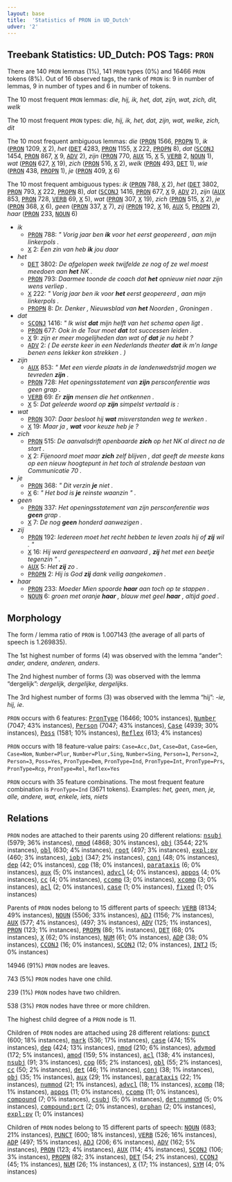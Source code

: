```yaml
---
layout: base
title:  'Statistics of PRON in UD_Dutch'
udver: '2'
---
```


## Treebank Statistics: UD_Dutch: POS Tags: `PRON`

There are 140 `PRON` lemmas (1%), 141 `PRON` types (0%) and 16466 `PRON` tokens (8%).
Out of 16 observed tags, the rank of `PRON` is: 9 in number of lemmas, 9 in number of types and 6 in number of tokens.

The 10 most frequent `PRON` lemmas: <em>die, hij, ik, het, dat, zijn, wat, zich, dit, welk</em>

The 10 most frequent `PRON` types:  <em>die, hij, ik, het, dat, zijn, wat, welke, zich, dit</em>

The 10 most frequent ambiguous lemmas: <em>die</em> (<tt><a href="nl-pos-PRON.html">PRON</a></tt> 1566, <tt><a href="nl-pos-PROPN.html">PROPN</a></tt> 1), <em>ik</em> (<tt><a href="nl-pos-PRON.html">PRON</a></tt> 1209, <tt><a href="nl-pos-X.html">X</a></tt> 2), <em>het</em> (<tt><a href="nl-pos-DET.html">DET</a></tt> 4283, <tt><a href="nl-pos-PRON.html">PRON</a></tt> 1155, <tt><a href="nl-pos-X.html">X</a></tt> 222, <tt><a href="nl-pos-PROPN.html">PROPN</a></tt> 8), <em>dat</em> (<tt><a href="nl-pos-SCONJ.html">SCONJ</a></tt> 1454, <tt><a href="nl-pos-PRON.html">PRON</a></tt> 867, <tt><a href="nl-pos-X.html">X</a></tt> 9, <tt><a href="nl-pos-ADV.html">ADV</a></tt> 2), <em>zijn</em> (<tt><a href="nl-pos-PRON.html">PRON</a></tt> 770, <tt><a href="nl-pos-AUX.html">AUX</a></tt> 15, <tt><a href="nl-pos-X.html">X</a></tt> 5, <tt><a href="nl-pos-VERB.html">VERB</a></tt> 2, <tt><a href="nl-pos-NOUN.html">NOUN</a></tt> 1), <em>wat</em> (<tt><a href="nl-pos-PRON.html">PRON</a></tt> 627, <tt><a href="nl-pos-X.html">X</a></tt> 19), <em>zich</em> (<tt><a href="nl-pos-PRON.html">PRON</a></tt> 516, <tt><a href="nl-pos-X.html">X</a></tt> 2), <em>welk</em> (<tt><a href="nl-pos-PRON.html">PRON</a></tt> 493, <tt><a href="nl-pos-DET.html">DET</a></tt> 1), <em>wie</em> (<tt><a href="nl-pos-PRON.html">PRON</a></tt> 438, <tt><a href="nl-pos-PROPN.html">PROPN</a></tt> 1), <em>je</em> (<tt><a href="nl-pos-PRON.html">PRON</a></tt> 409, <tt><a href="nl-pos-X.html">X</a></tt> 6)

The 10 most frequent ambiguous types:  <em>ik</em> (<tt><a href="nl-pos-PRON.html">PRON</a></tt> 788, <tt><a href="nl-pos-X.html">X</a></tt> 2), <em>het</em> (<tt><a href="nl-pos-DET.html">DET</a></tt> 3802, <tt><a href="nl-pos-PRON.html">PRON</a></tt> 793, <tt><a href="nl-pos-X.html">X</a></tt> 222, <tt><a href="nl-pos-PROPN.html">PROPN</a></tt> 8), <em>dat</em> (<tt><a href="nl-pos-SCONJ.html">SCONJ</a></tt> 1416, <tt><a href="nl-pos-PRON.html">PRON</a></tt> 677, <tt><a href="nl-pos-X.html">X</a></tt> 9, <tt><a href="nl-pos-ADV.html">ADV</a></tt> 2), <em>zijn</em> (<tt><a href="nl-pos-AUX.html">AUX</a></tt> 853, <tt><a href="nl-pos-PRON.html">PRON</a></tt> 728, <tt><a href="nl-pos-VERB.html">VERB</a></tt> 69, <tt><a href="nl-pos-X.html">X</a></tt> 5), <em>wat</em> (<tt><a href="nl-pos-PRON.html">PRON</a></tt> 307, <tt><a href="nl-pos-X.html">X</a></tt> 19), <em>zich</em> (<tt><a href="nl-pos-PRON.html">PRON</a></tt> 515, <tt><a href="nl-pos-X.html">X</a></tt> 2), <em>je</em> (<tt><a href="nl-pos-PRON.html">PRON</a></tt> 368, <tt><a href="nl-pos-X.html">X</a></tt> 6), <em>geen</em> (<tt><a href="nl-pos-PRON.html">PRON</a></tt> 337, <tt><a href="nl-pos-X.html">X</a></tt> 7), <em>zij</em> (<tt><a href="nl-pos-PRON.html">PRON</a></tt> 192, <tt><a href="nl-pos-X.html">X</a></tt> 16, <tt><a href="nl-pos-AUX.html">AUX</a></tt> 5, <tt><a href="nl-pos-PROPN.html">PROPN</a></tt> 2), <em>haar</em> (<tt><a href="nl-pos-PRON.html">PRON</a></tt> 233, <tt><a href="nl-pos-NOUN.html">NOUN</a></tt> 6)


* <em>ik</em>
  * <tt><a href="nl-pos-PRON.html">PRON</a></tt> 788: <em>" Vorig jaar ben <b>ik</b> voor het eerst geopereerd , aan mijn linkerpols .</em>
  * <tt><a href="nl-pos-X.html">X</a></tt> 2: <em>Een zin van heb <b>ik</b> jou daar</em>
* <em>het</em>
  * <tt><a href="nl-pos-DET.html">DET</a></tt> 3802: <em>De afgelopen week twijfelde ze nog of ze wel moest meedoen aan <b>het</b> NK .</em>
  * <tt><a href="nl-pos-PRON.html">PRON</a></tt> 793: <em>Daarmee toonde de coach dat <b>het</b> opnieuw niet naar zijn wens verliep .</em>
  * <tt><a href="nl-pos-X.html">X</a></tt> 222: <em>" Vorig jaar ben ik voor <b>het</b> eerst geopereerd , aan mijn linkerpols .</em>
  * <tt><a href="nl-pos-PROPN.html">PROPN</a></tt> 8: <em>Dr. Denker , Nieuwsblad van <b>het</b> Noorden , Groningen .</em>
* <em>dat</em>
  * <tt><a href="nl-pos-SCONJ.html">SCONJ</a></tt> 1416: <em>" Ik wist <b>dat</b> mijn helft van het schema open ligt .</em>
  * <tt><a href="nl-pos-PRON.html">PRON</a></tt> 677: <em>Ook in de Tour moet <b>dat</b> tot successen leiden .</em>
  * <tt><a href="nl-pos-X.html">X</a></tt> 9: <em>zijn er meer mogelijheden dan wat of <b>dat</b> je nu hebt ?</em>
  * <tt><a href="nl-pos-ADV.html">ADV</a></tt> 2: <em>( De eerste keer in een Nederlands theater <b>dat</b> ik m'n lange benen eens lekker kon strekken . )</em>
* <em>zijn</em>
  * <tt><a href="nl-pos-AUX.html">AUX</a></tt> 853: <em>" Met een vierde plaats in de landenwedstrijd mogen we tevreden <b>zijn</b> .</em>
  * <tt><a href="nl-pos-PRON.html">PRON</a></tt> 728: <em>Het openingsstatement van <b>zijn</b> persconferentie was geen grap .</em>
  * <tt><a href="nl-pos-VERB.html">VERB</a></tt> 69: <em>Er <b>zijn</b> mensen die het ontkennen .</em>
  * <tt><a href="nl-pos-X.html">X</a></tt> 5: <em>Dat geleerde woord op <b>zijn</b> simpelst vertaald is :</em>
* <em>wat</em>
  * <tt><a href="nl-pos-PRON.html">PRON</a></tt> 307: <em>Daar besloot hij <b>wat</b> misverstanden weg te werken .</em>
  * <tt><a href="nl-pos-X.html">X</a></tt> 19: <em>Maar ja , <b>wat</b> voor keuze heb je ?</em>
* <em>zich</em>
  * <tt><a href="nl-pos-PRON.html">PRON</a></tt> 515: <em>De aanvalsdrift openbaarde <b>zich</b> op het NK al direct na de start .</em>
  * <tt><a href="nl-pos-X.html">X</a></tt> 2: <em>Fijenoord moet maar <b>zich</b> zelf blijven , dat geeft de meeste kans op een nieuw hoogtepunt in het toch al stralende bestaan van Communicatie 70 .</em>
* <em>je</em>
  * <tt><a href="nl-pos-PRON.html">PRON</a></tt> 368: <em>" Dit verzin <b>je</b> niet .</em>
  * <tt><a href="nl-pos-X.html">X</a></tt> 6: <em>" Het bod is <b>je</b> reinste waanzin " .</em>
* <em>geen</em>
  * <tt><a href="nl-pos-PRON.html">PRON</a></tt> 337: <em>Het openingsstatement van zijn persconferentie was <b>geen</b> grap .</em>
  * <tt><a href="nl-pos-X.html">X</a></tt> 7: <em>De nog <b>geen</b> honderd aanwezigen .</em>
* <em>zij</em>
  * <tt><a href="nl-pos-PRON.html">PRON</a></tt> 192: <em>Iedereen moet het recht hebben te leven zoals hij of <b>zij</b> wil . "</em>
  * <tt><a href="nl-pos-X.html">X</a></tt> 16: <em>Hij werd gerespecteerd en aanvaard , <b>zij</b> het met een beetje tegenzin " .</em>
  * <tt><a href="nl-pos-AUX.html">AUX</a></tt> 5: <em>Het <b>zij</b> zo .</em>
  * <tt><a href="nl-pos-PROPN.html">PROPN</a></tt> 2: <em>Hij is God <b>zij</b> dank veilig aangekomen .</em>
* <em>haar</em>
  * <tt><a href="nl-pos-PRON.html">PRON</a></tt> 233: <em>Moeder Mien spoorde <b>haar</b> aan toch op te stappen .</em>
  * <tt><a href="nl-pos-NOUN.html">NOUN</a></tt> 6: <em>groen met oranje <b>haar</b> , blauw met geel <b>haar</b> , altijd goed .</em>

## Morphology

The form / lemma ratio of `PRON` is 1.007143 (the average of all parts of speech is 1.269835).

The 1st highest number of forms (4) was observed with the lemma “ander”: <em>ander, andere, anderen, anders</em>.

The 2nd highest number of forms (3) was observed with the lemma “dergelijk”: <em>dergelijk, dergelijke, dergelijks</em>.

The 3rd highest number of forms (3) was observed with the lemma “hij”: <em>-ie, hij, ie</em>.

`PRON` occurs with 6 features: <tt><a href="nl-feat-PronType.html">PronType</a></tt> (16466; 100% instances), <tt><a href="nl-feat-Number.html">Number</a></tt> (7047; 43% instances), <tt><a href="nl-feat-Person.html">Person</a></tt> (7047; 43% instances), <tt><a href="nl-feat-Case.html">Case</a></tt> (4939; 30% instances), <tt><a href="nl-feat-Poss.html">Poss</a></tt> (1581; 10% instances), <tt><a href="nl-feat-Reflex.html">Reflex</a></tt> (613; 4% instances)

`PRON` occurs with 18 feature-value pairs: `Case=Acc,Dat`, `Case=Dat`, `Case=Gen`, `Case=Nom`, `Number=Plur`, `Number=Plur,Sing`, `Number=Sing`, `Person=1`, `Person=2`, `Person=3`, `Poss=Yes`, `PronType=Dem`, `PronType=Ind`, `PronType=Int`, `PronType=Prs`, `PronType=Rcp`, `PronType=Rel`, `Reflex=Yes`

`PRON` occurs with 35 feature combinations.
The most frequent feature combination is `PronType=Ind` (3671 tokens).
Examples: <em>het, geen, men, je, alle, andere, wat, enkele, iets, niets</em>


## Relations

`PRON` nodes are attached to their parents using 20 different relations: <tt><a href="nl-dep-nsubj.html">nsubj</a></tt> (5979; 36% instances), <tt><a href="nl-dep-nmod.html">nmod</a></tt> (4868; 30% instances), <tt><a href="nl-dep-obj.html">obj</a></tt> (3544; 22% instances), <tt><a href="nl-dep-obl.html">obl</a></tt> (630; 4% instances), <tt><a href="nl-dep-root.html">root</a></tt> (497; 3% instances), <tt><a href="nl-dep-expl-pv.html">expl:pv</a></tt> (460; 3% instances), <tt><a href="nl-dep-iobj.html">iobj</a></tt> (347; 2% instances), <tt><a href="nl-dep-conj.html">conj</a></tt> (48; 0% instances), <tt><a href="nl-dep-dep.html">dep</a></tt> (42; 0% instances), <tt><a href="nl-dep-cop.html">cop</a></tt> (18; 0% instances), <tt><a href="nl-dep-parataxis.html">parataxis</a></tt> (6; 0% instances), <tt><a href="nl-dep-aux.html">aux</a></tt> (5; 0% instances), <tt><a href="nl-dep-advcl.html">advcl</a></tt> (4; 0% instances), <tt><a href="nl-dep-appos.html">appos</a></tt> (4; 0% instances), <tt><a href="nl-dep-cc.html">cc</a></tt> (4; 0% instances), <tt><a href="nl-dep-ccomp.html">ccomp</a></tt> (3; 0% instances), <tt><a href="nl-dep-xcomp.html">xcomp</a></tt> (3; 0% instances), <tt><a href="nl-dep-acl.html">acl</a></tt> (2; 0% instances), <tt><a href="nl-dep-case.html">case</a></tt> (1; 0% instances), <tt><a href="nl-dep-fixed.html">fixed</a></tt> (1; 0% instances)

Parents of `PRON` nodes belong to 15 different parts of speech: <tt><a href="nl-pos-VERB.html">VERB</a></tt> (8134; 49% instances), <tt><a href="nl-pos-NOUN.html">NOUN</a></tt> (5506; 33% instances), <tt><a href="nl-pos-ADJ.html">ADJ</a></tt> (1156; 7% instances), <tt><a href="nl-pos-AUX.html">AUX</a></tt> (577; 4% instances),  (497; 3% instances), <tt><a href="nl-pos-ADV.html">ADV</a></tt> (125; 1% instances), <tt><a href="nl-pos-PRON.html">PRON</a></tt> (123; 1% instances), <tt><a href="nl-pos-PROPN.html">PROPN</a></tt> (86; 1% instances), <tt><a href="nl-pos-DET.html">DET</a></tt> (68; 0% instances), <tt><a href="nl-pos-X.html">X</a></tt> (62; 0% instances), <tt><a href="nl-pos-NUM.html">NUM</a></tt> (61; 0% instances), <tt><a href="nl-pos-ADP.html">ADP</a></tt> (38; 0% instances), <tt><a href="nl-pos-CCONJ.html">CCONJ</a></tt> (16; 0% instances), <tt><a href="nl-pos-SCONJ.html">SCONJ</a></tt> (12; 0% instances), <tt><a href="nl-pos-INTJ.html">INTJ</a></tt> (5; 0% instances)

14946 (91%) `PRON` nodes are leaves.

743 (5%) `PRON` nodes have one child.

239 (1%) `PRON` nodes have two children.

538 (3%) `PRON` nodes have three or more children.

The highest child degree of a `PRON` node is 11.

Children of `PRON` nodes are attached using 28 different relations: <tt><a href="nl-dep-punct.html">punct</a></tt> (600; 18% instances), <tt><a href="nl-dep-mark.html">mark</a></tt> (536; 17% instances), <tt><a href="nl-dep-case.html">case</a></tt> (474; 15% instances), <tt><a href="nl-dep-dep.html">dep</a></tt> (424; 13% instances), <tt><a href="nl-dep-nmod.html">nmod</a></tt> (210; 6% instances), <tt><a href="nl-dep-advmod.html">advmod</a></tt> (172; 5% instances), <tt><a href="nl-dep-amod.html">amod</a></tt> (159; 5% instances), <tt><a href="nl-dep-acl.html">acl</a></tt> (138; 4% instances), <tt><a href="nl-dep-nsubj.html">nsubj</a></tt> (91; 3% instances), <tt><a href="nl-dep-cop.html">cop</a></tt> (65; 2% instances), <tt><a href="nl-dep-obl.html">obl</a></tt> (55; 2% instances), <tt><a href="nl-dep-cc.html">cc</a></tt> (50; 2% instances), <tt><a href="nl-dep-det.html">det</a></tt> (46; 1% instances), <tt><a href="nl-dep-conj.html">conj</a></tt> (38; 1% instances), <tt><a href="nl-dep-obj.html">obj</a></tt> (35; 1% instances), <tt><a href="nl-dep-aux.html">aux</a></tt> (29; 1% instances), <tt><a href="nl-dep-parataxis.html">parataxis</a></tt> (22; 1% instances), <tt><a href="nl-dep-nummod.html">nummod</a></tt> (21; 1% instances), <tt><a href="nl-dep-advcl.html">advcl</a></tt> (18; 1% instances), <tt><a href="nl-dep-xcomp.html">xcomp</a></tt> (18; 1% instances), <tt><a href="nl-dep-appos.html">appos</a></tt> (11; 0% instances), <tt><a href="nl-dep-ccomp.html">ccomp</a></tt> (11; 0% instances), <tt><a href="nl-dep-compound.html">compound</a></tt> (7; 0% instances), <tt><a href="nl-dep-csubj.html">csubj</a></tt> (5; 0% instances), <tt><a href="nl-dep-det-nummod.html">det:nummod</a></tt> (5; 0% instances), <tt><a href="nl-dep-compound-prt.html">compound:prt</a></tt> (2; 0% instances), <tt><a href="nl-dep-orphan.html">orphan</a></tt> (2; 0% instances), <tt><a href="nl-dep-expl-pv.html">expl:pv</a></tt> (1; 0% instances)

Children of `PRON` nodes belong to 15 different parts of speech: <tt><a href="nl-pos-NOUN.html">NOUN</a></tt> (683; 21% instances), <tt><a href="nl-pos-PUNCT.html">PUNCT</a></tt> (600; 18% instances), <tt><a href="nl-pos-VERB.html">VERB</a></tt> (526; 16% instances), <tt><a href="nl-pos-ADP.html">ADP</a></tt> (497; 15% instances), <tt><a href="nl-pos-ADJ.html">ADJ</a></tt> (206; 6% instances), <tt><a href="nl-pos-ADV.html">ADV</a></tt> (162; 5% instances), <tt><a href="nl-pos-PRON.html">PRON</a></tt> (123; 4% instances), <tt><a href="nl-pos-AUX.html">AUX</a></tt> (114; 4% instances), <tt><a href="nl-pos-SCONJ.html">SCONJ</a></tt> (106; 3% instances), <tt><a href="nl-pos-PROPN.html">PROPN</a></tt> (82; 3% instances), <tt><a href="nl-pos-DET.html">DET</a></tt> (54; 2% instances), <tt><a href="nl-pos-CCONJ.html">CCONJ</a></tt> (45; 1% instances), <tt><a href="nl-pos-NUM.html">NUM</a></tt> (26; 1% instances), <tt><a href="nl-pos-X.html">X</a></tt> (17; 1% instances), <tt><a href="nl-pos-SYM.html">SYM</a></tt> (4; 0% instances)

